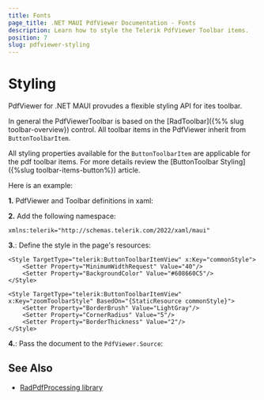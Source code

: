 ```yaml
---
title: Fonts
page_title: .NET MAUI PdfViewer Documentation - Fonts
description: Learn how to style the Telerik PdfViewer Toolbar items.
position: 7
slug: pdfviewer-styling
---
```


# Styling

PdfViewer for .NET MAUI provudes a flexible styling API for ites toolbar. 

In general the PdfViewerToolbar is based on the [RadToolbar]({%% slug toolbar-overview}) control. All toolbar items in the PdfViewer inherit from `ButtonToolbarItem`.

All styling properties available for the `ButtonToolbarItem` are applicable for the pdf toolbar items. For more details review the [ButtonToolbar Styling]({%slug toolbar-items-button%}) article. 

Here is an example:

**1.** PdfViewer and Toolbar definitions in xaml:

<snippet id='pdfviewer-toolbar-styling-xaml'/>

**2.** Add the following namespace:

```XAML
xmlns:telerik="http://schemas.telerik.com/2022/xaml/maui"
```

**3.**: Define the style in the page's resources:

```XAML
<Style TargetType="telerik:ButtonToolbarItemView" x:Key="commonStyle">
    <Setter Property="MinimumWidthRequest" Value="40"/>
    <Setter Property="BackgroundColor" Value="#608660C5"/>
</Style>

<Style TargetType="telerik:ButtonToolbarItemView" x:Key="zoomToolbarStyle" BasedOn="{StaticResource commonStyle}">
    <Setter Property="BorderBrush" Value="LightGray"/>
    <Setter Property="CornerRadius" Value="5"/>
    <Setter Property="BorderThickness" Value="2"/>
</Style>
```

**4.**: Pass the document to the `PdfViewer.Source`:

<snippet id='pdfviewer-toolbar'/>

## See Also

- [RadPdfProcessing library](https://docs.telerik.com/devtools/document-processing/libraries/radpdfprocessing/overview)
